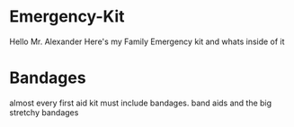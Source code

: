 # Emergency-Kit
Hello Mr. Alexander
Here's my Family Emergency kit and whats inside of it

 # Bandages
 almost every first aid kit must include bandages. band aids and the big stretchy bandages
 

